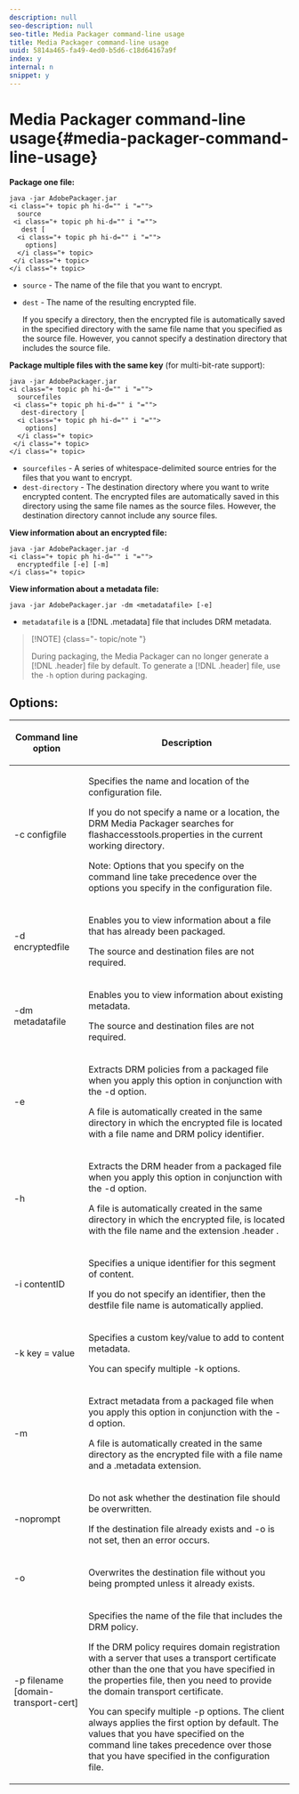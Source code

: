 ```yaml
---
description: null
seo-description: null
seo-title: Media Packager command-line usage
title: Media Packager command-line usage
uuid: 5814a465-fa49-4ed0-b5d6-c18d64167a9f
index: y
internal: n
snippet: y
---
```


# Media Packager command-line usage{#media-packager-command-line-usage}

**Package one file:**

```
java -jar AdobePackager.jar  
<i class="+ topic ph hi-d="" i "="">
  source  
 <i class="+ topic ph hi-d="" i "="">
   dest [ 
  <i class="+ topic ph hi-d="" i "="">
    options] 
  </i class="+ topic> 
 </i class="+ topic> 
</i class="+ topic>
```

* `source` - The name of the file that you want to encrypt. 
* `dest` - The name of the resulting encrypted file.

  If you specify a directory, then the encrypted file is automatically saved in the specified directory with the same file name that you specified as the source file. However, you cannot specify a destination directory that includes the source file.

**Package multiple files with the same key** (for multi-bit-rate support):

```
java -jar AdobePackager.jar  
<i class="+ topic ph hi-d="" i "="">
  sourcefiles  
 <i class="+ topic ph hi-d="" i "="">
   dest-directory [ 
  <i class="+ topic ph hi-d="" i "="">
    options] 
  </i class="+ topic> 
 </i class="+ topic> 
</i class="+ topic>
```

* `sourcefiles` - A series of whitespace-delimited source entries for the files that you want to encrypt. 
* `dest-directory` - The destination directory where you want to write encrypted content. The encrypted files are automatically saved in this directory using the same file names as the source files. However, the destination directory cannot include any source files.

**View information about an encrypted file:**

```
java -jar AdobePackager.jar -d  
<i class="+ topic ph hi-d="" i "="">
  encryptedfile [-e] [-m] 
</i class="+ topic>
```

**View information about a metadata file:**

```
java -jar AdobePackager.jar -dm <metadatafile> [-e]
```

* `metadatafile` is a [!DNL .metadata] file that includes DRM metadata.

>[!NOTE] {class="- topic/note "}
>
>During packaging, the Media Packager can no longer generate a [!DNL .header] file by default. To generate a [!DNL .header] file, use the `-h` option during packaging.

## Options:

<table frame="all" colsep="1" rowsep="1" class="+ topic/table adobe-d/table " id="table_wgz_spy_n4">  
 <thead class="- topic/thead "> 
  <tr rowsep="1" class="- topic/row "> 
   <th colname="1" class="- topic/entry entry"> <p class="- topic/p ">Command line option </p> </th> 
   <th colname="2" class="- topic/entry entry"> <p class="- topic/p ">Description </p> </th> 
  </tr> 
 </thead>
 <tbody class="- topic/tbody "> 
  <tr rowsep="1" class="- topic/row "> 
   <td colname="1" class="- topic/entry "> <p class="- topic/p ">-c <span class="+ topic/ph pr-d/codeph codeph"> configfile </span> </p> </td> 
   <td colname="2" class="- topic/entry "> <p class="- topic/p ">Specifies the name and location of the configuration file. </p> <p class="- topic/p ">If you do not specify a name or a location, the DRM Media Packager searches for <span class="filepath"> flashaccesstools.properties </span> in the current working directory. </p> <p>Note:  Options that you specify on the command line take precedence over the options you specify in the configuration file. </p> </td> 
  </tr> 
  <tr rowsep="1" class="- topic/row "> 
   <td colname="1" class="- topic/entry "> <p class="- topic/p ">-d <span class="+ topic/ph pr-d/codeph codeph"> encryptedfile </span> </p> </td> 
   <td colname="2" class="- topic/entry "> <p class="- topic/p ">Enables you to view information about a file that has already been packaged. </p> <p class="- topic/p ">The source and destination files are not required. </p> </td> 
  </tr> 
  <tr rowsep="1" class="- topic/row "> 
   <td colname="1" class="- topic/entry "> <p class="- topic/p ">-dm <span class="+ topic/ph pr-d/codeph codeph"> metadatafile </span> </p> </td> 
   <td colname="2" class="- topic/entry "> <p class="- topic/p ">Enables you to view information about existing metadata. </p> <p class="- topic/p ">The source and destination files are not required. </p> </td> 
  </tr> 
  <tr rowsep="1" class="- topic/row "> 
   <td colname="1" class="- topic/entry "> <p class="- topic/p ">-e </p> </td> 
   <td colname="2" class="- topic/entry "> <p class="- topic/p ">Extracts DRM policies from a packaged file when you apply this option in conjunction with the <span class="codeph"> -d </span> option. </p> <p class="- topic/p ">A file is automatically created in the same directory in which the encrypted file is located with a file name and DRM policy identifier. </p> </td> 
  </tr> 
  <tr rowsep="1" class="- topic/row "> 
   <td colname="1" class="- topic/entry "> <p class="- topic/p ">-h </p> </td> 
   <td colname="2" class="- topic/entry "> <p class="- topic/p ">Extracts the DRM header from a packaged file when you apply this option in conjunction with the <span class="codeph"> -d </span> option. </p> <p class="- topic/p ">A file is automatically created in the same directory in which the encrypted file, is located with the file name and the extension <span class="filepath"> .header </span>. </p> </td> 
  </tr> 
  <tr rowsep="1" class="- topic/row "> 
   <td colname="1" class="- topic/entry "> <p class="- topic/p ">-i <span class="+ topic/ph pr-d/codeph codeph"> contentID </span> </p> </td> 
   <td colname="2" class="- topic/entry "> <p class="- topic/p ">Specifies a unique identifier for this segment of content. </p> <p class="- topic/p ">If you do not specify an identifier, then the destfile file name is automatically applied. </p> </td> 
  </tr> 
  <tr rowsep="1" class="- topic/row "> 
   <td colname="1" class="- topic/entry "> <p class="- topic/p ">-k <span class="+ topic/ph pr-d/codeph codeph"> key </span>= <span class="+ topic/ph pr-d/codeph codeph"> value </span> </p> </td> 
   <td colname="2" class="- topic/entry "> <p class="- topic/p ">Specifies a custom key/value to add to content metadata. </p> <p class="- topic/p ">You can specify multiple <span class="codeph"> -k </span> options. </p> </td> 
  </tr> 
  <tr rowsep="1" class="- topic/row "> 
   <td colname="1" class="- topic/entry "> <p class="- topic/p ">-m </p> </td> 
   <td colname="2" class="- topic/entry "> <p class="- topic/p ">Extract metadata from a packaged file when you apply this option in conjunction with the <span class="codeph"> -d </span> option. </p> <p class="- topic/p ">A file is automatically created in the same directory as the encrypted file with a file name and a <span class="codeph"> .metadata </span> extension. </p> </td> 
  </tr> 
  <tr rowsep="1" class="- topic/row "> 
   <td colname="1" class="- topic/entry "> <p class="- topic/p ">-noprompt </p> </td> 
   <td colname="2" class="- topic/entry "> <p class="- topic/p ">Do not ask whether the destination file should be overwritten. </p> <p class="- topic/p ">If the destination file already exists and <span class="codeph"> -o </span> is not set, then an error occurs. </p> </td> 
  </tr> 
  <tr rowsep="1" class="- topic/row "> 
   <td colname="1" class="- topic/entry "> <p class="- topic/p ">-o </p> </td> 
   <td colname="2" class="- topic/entry "> <p class="- topic/p ">Overwrites the destination file without you being prompted unless it already exists. </p> </td> 
  </tr> 
  <tr rowsep="0" class="- topic/row "> 
   <td colname="1" class="- topic/entry "> <p class="- topic/p ">-p <span class="+ topic/ph pr-d/codeph codeph"> filename [domain-transport-cert] </span> </p> </td> 
   <td colname="2" class="- topic/entry "> <p class="- topic/p ">Specifies the name of the file that includes the DRM policy. </p> <p class="- topic/p ">If the DRM policy requires domain registration with a server that uses a transport certificate other than the one that you have specified in the properties file, then you need to provide the domain transport certificate. </p> <p class="- topic/p ">You can specify multiple <span class="codeph"> -p </span> options. The client always applies the first option by default. The values that you have specified on the command line takes precedence over those that you have specified in the configuration file. </p> </td> 
  </tr> 
 </tbody> 
</table>

